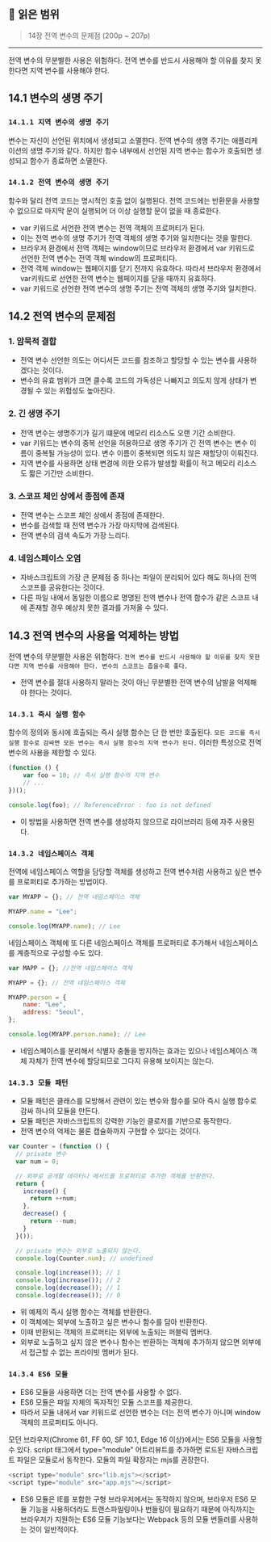 ## 📔 **읽은 범위**

> 14장 전역 변수의 문제점 (200p ~ 207p)

---

전역 변수의 무분별한 사용은 위험하다. 전역 변수를 반드시 사용해야 할 이유를 찾지 못한다면 지역 변수를 사용해야 한다.

## 14.1 변수의 생명 주기

### `14.1.1 지역 변수의 생명 주기`

변수는 자신이 선언된 위치에서 생성되고 소멸한다. 전역 변수의 생명 주기는 애플리케이션의 생명 주기와 같다. 하지만 함수 내부에서 선언된 지역 변수는 함수가 호출되면 생성되고 함수가 종료하면 소멸한다.

### `14.1.2 전역 변수의 생명 주기`

함수와 달리 전역 코드는 명시적인 호출 없이 실행된다. 전역 코드에는 반환문을 사용할 수 없으므로 마지막 문이 실행되어 더 이상 실행할 문이 없을 때 종료한다.

- var 키워드로 서언한 전역 변수는 전역 객체의 프로퍼티가 된다.
- 이는 전역 변수의 생명 주기가 전역 객체의 생명 주기와 일치한다는 것을 말한다.
- 브라우저 환경에서 전역 객체는 window이므로 브라우저 환경에서 var 키워드로 선언한 전역 변수는 전역 객체 window의 프로퍼티다.
- 전역 객체 window는 웹페이지를 닫기 전까지 유효하다. 따라서 브라우저 환경에서 var키워드로 선언한 전역 변수는 웹페이지를 닫을 때까지 유효하다.
- var 키워드로 선언한 전역 변수의 생명 주기는 전역 객체의 생명 주기와 일치한다.

## 14.2 전역 변수의 문제점

### 1. 암묵적 결합

- 전역 변수 선언한 의도는 어디서든 코드를 참조하고 할당할 수 있는 변수를 사용하겠다는 것이다.
- 변수의 유효 범위가 크면 클수록 코드의 가독성은 나빠지고 의도치 않게 상태가 변경될 수 있는 위험성도 높아진다.

### 2. 긴 생명 주기

- 전역 변수는 생명주기가 길기 떄문에 메모리 리소스도 오랜 기간 소비한다.
- var 키워드는 변수의 중복 선언을 허용하므로 생명 주기가 긴 전역 변수는 변수 이름이 중복될 가능성이 있다. 변수 이름이 중복되면 의도치 않은 재할당이 이뤄진다.
- 지역 변수를 사용하면 상태 변경에 의한 오류가 발생할 확률이 적고 메모리 리소스도 짧은 기간만 소비한다.

### 3. 스코프 체인 상에서 종점에 존재

- 전역 변수는 스코프 체인 상에서 종점에 존재한다.
- 변수를 검색할 때 전역 변수가 가장 마지막에 검색된다.
- 전역 변수의 검색 속도가 가장 느리다.

### 4. 네임스페이스 오염

- 자바스크립트의 가장 큰 문제점 중 하나는 파일이 분리되어 있다 해도 하나의 전역 스코프를 공유한다는 것이다.
- 다른 파일 내에서 동일한 이름으로 명명된 전역 변수나 전역 함수가 같은 스코프 내에 존재할 경우 예상치 못한 결과를 가져올 수 있다.

## 14.3 전역 변수의 사용을 억제하는 방법

전역 변수의 무분별한 사용은 위험하다. `전역 변수를 반드시 사용해야 할 이유를 찾지 못한다면 지역 변수를 사용해야 한다. 변수의 스코프는 좁을수록 좋다.`

- 전역 변수를 절대 사용하지 말라는 것이 아닌 무분별한 전역 변수의 남발을 억제해야 한다는 것이다.

### `14.3.1 즉시 실행 함수`

함수의 정의와 동시에 호출되는 즉시 실행 함수는 단 한 번만 호출된다. `모든 코드를 즉시 실행 함수로 감싸면 모든 변수는 즉시 실행 함수의 지역 변수가 된다.` 이러한 특성으로 전역 변수의 사용을 제한할 수 있다.

```javascript
(function () {
	var foo = 10; // 즉시 실행 함수의 지역 변수
	// ...
})();

console.log(foo); // ReferenceError : foo is not defined
```

- 이 방법을 사용하면 전역 변수를 생성하지 않으므로 라이브러리 등에 자주 사용된다.

### `14.3.2 네임스페이스 객체`

전역에 네임스페이스 역할을 담당할 객체를 생성하고 전역 변수처럼 사용하고 싶은 변수를 프로퍼티로 추가하는 방법이다.

```javascript
var MYAPP = {}; // 전역 네임스페이스 객체

MYAPP.name = "Lee";

console.log(MYAPP.name); // Lee
```

네임스페이스 객체에 또 다른 네임스페이스 객체를 프로퍼티로 추가해서 네임스페이스를 계층적으로 구성할 수도 있다.

```javascript
var MAPP = {}; //전역 네임스페이스 객체

MYAPP = {}; // 전역 네임스페이스 객체

MYAPP.person = {
	name: "Lee",
	address: "Seoul",
};

console.log(MYAPP.person.name); // Lee
```

- 네임스페이스를 분리해서 식별자 충돌을 방지하는 효과는 있으나 네임스페이스 객체 자체가 전역 변수에 할당되므로 그다지 유용해 보이지는 않는다.

### `14.3.3 모듈 패턴`

- 모듈 패턴은 클래스를 모방해서 관련이 있는 변수와 함수를 모아 즉시 실행 함수로 감싸 하나의 모듈을 만든다.
- 모듈 패턴은 자바스크립트의 강력한 기능인 클로저를 기반으로 동작한다.
- 전역 변수의 억제는 물론 캡슐화까지 구현할 수 있다는 것이다.

```javascript
var Counter = (function () {
  // private 변수
  var num = 0;

  // 외부로 공개할 데이터나 메서드를 프로퍼티로 추가한 객체를 반환한다.
  return {
    increase() {
      return ++num;
    },
    decrease() {
      return --num;
    }
  }());

  // private 변수는 외부로 노출되지 않는다.
  console.log(Counter.num); // undefined

  console.log(increase()); // 1
  console.log(increase()); // 2
  console.log(decrease()); // 1
  console.log(decrease()); // 0
```

- 위 예제의 즉시 실행 함수는 객체를 반환한다.
- 이 객체에는 외부에 노출하고 싶은 변수나 함수를 담아 반환한다.
- 이때 반환되는 객체의 프로퍼티는 외부에 노출되는 퍼블릭 멤버다.
- 외부로 노출하고 싶지 않은 변수나 함수는 반환하는 객체에 추가하지 않으면 외부에서 접근할 수 없는 프라이빗 멤버가 된다.

### `14.3.4 ES6 모듈`

- ES6 모듈을 사용하면 더는 전역 변수를 사용할 수 없다.
- ES6 모듈은 파일 자체의 독자적인 모듈 스코프를 제공한다.
- 따라서 모듈 내에서 var 키워드로 선언한 변수는 더는 전역 변수가 아니며 window 객체의 프로퍼티도 아니다.

모던 브라우저(Chrome 61, FF 60, SF 10.1, Edge 16 이상)에서는 ES6 모듈을 사용할 수 있다. script 태그에서 type="module" 어트리뷰트를 추가하면 로드된 자바스크립트 파일은 모듈로서 동작한다. 모듈의 파일 확장자는 mjs를 권장한다.

```javascript
<script type="module" src="lib.mjs"></script>
<script type="module" src="app.mjs"></script>
```

- ES6 모듈은 IE를 포함한 구형 브라우저에서는 동작하지 않으며, 브라우저 ES6 모듈 기능을 사용하더라도 트랜스파일링이나 번들링이 필요하기 때문에 아직까지는 브라우저가 지원하는 ES6 모듈 기능보다는 Webpack 등의 모듈 번들러를 사용하는 것이 일반적이다.
